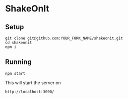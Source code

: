 # ShakeOnIt

## Setup

```
git clone git@github.com:YOUR_FORK_NAME/shakeonit.git
cd shakeonit
npm i
```

## Running

```
npm start
```

This will start the server on

`http://localhost:3000/`